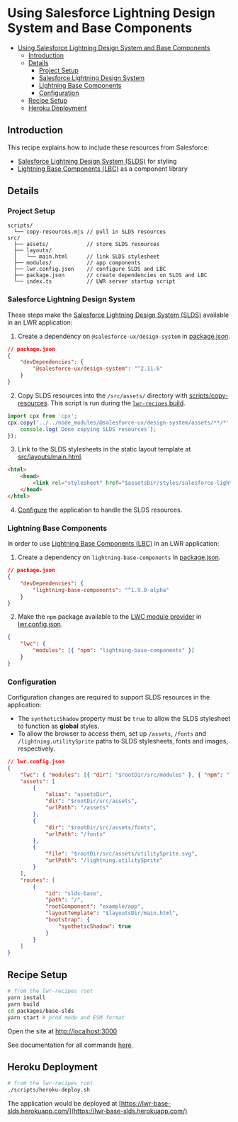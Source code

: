 # Using Salesforce Lightning Design System and Base Components

-   [Using Salesforce Lightning Design System and Base Components](#using-salesforce-lightning-design-system-and-base-components)
    -   [Introduction](#introduction)
    -   [Details](#details)
        -   [Project Setup](#project-setup)
        -   [Salesforce Lightning Design System](#salesforce-lightning-design-system)
        -   [Lightning Base Components](#lightning-base-components)
        -   [Configuration](#configuration)
    -   [Recipe Setup](#recipe-setup)
    -   [Heroku Deployment](#heroku-deployment)

## Introduction

This recipe explains how to include these resources from Salesforce:

-   [Salesforce Lightning Design System (SLDS)](https://www.lightningdesignsystem.com/getting-started/) for styling
-   [Lightning Base Components (LBC)](https://developer.salesforce.com/docs/component-library/overview/components) as a component library

## Details

### Project Setup

```
scripts/
  └── copy-resources.mjs // pull in SLDS resources
src/
  ├── assets/            // store SLDS resources
  ├── layouts/
  │   └── main.html      // link SLDS stylesheet
  ├── modules/           // app components
  ├── lwr.config.json    // configure SLDS and LBC
  ├── package.json       // create dependencies on SLDS and LBC
  └── index.ts           // LWR server startup script
```

### Salesforce Lightning Design System

These steps make the [Salesforce Lightning Design System (SLDS)](https://www.lightningdesignsystem.com/getting-started/) available in an LWR application:

1. Create a dependency on `@salesforce-ux/design-system` in [package.json](./package.json).

```json
// package.json
{
    "devDependencies": {
        "@salesforce-ux/design-system": "^2.11.6"
    }
}
```

2. Copy SLDS resources into the `/src/assets/` directory with [scripts/copy-resources](./scripts/copy-resources.mjs). This script is run during the [`lwr-recipes` build](#recipe-setup).

```js
import cpx from 'cpx';
cpx.copy('../../node_modules/@salesforce-ux/design-system/assets/**/*', 'src/assets', () => {
    console.log(`Done copying SLDS resources`);
});
```

3. Link to the SLDS stylesheets in the static layout template at [src/layouts/main.html](./src/layouts/main.html).

```html
<html>
    <head>
        <link rel="stylesheet" href="$assetsDir/styles/salesforce-lightning-design-system.css" />
    </head>
</html>
```

4. [Configure](#configuration) the application to handle the SLDS resources.

### Lightning Base Components

In order to use [Lightning Base Components (LBC)](https://developer.salesforce.com/docs/component-library/overview/components) in an LWR application:

1. Create a dependency on `lightning-base-components` in [package.json](./package.json).

```json
// package.json
{
    "devDependencies": {
        "lightning-base-components": "^1.9.0-alpha"
    }
}
```

2. Make the `npm` package available to the [LWC module provider](https://rfcs.lwc.dev/rfcs/lwc/0020-module-resolution) in [lwr.config.json](./lwr.config.json).

```json
{
    "lwc": {
        "modules": [{ "npm": "lightning-base-components" }]
    }
}
```

### Configuration

Configuration changes are required to support SLDS resources in the application:

-   The `syntheticShadow` property must be `true` to allow the SLDS stylesheet to function as **global** styles.
-   To allow the browser to access them, set up `/assets`, `/fonts` and `/lightning.utilitySprite` paths to SLDS stylesheets, fonts and images, respectively.

```json
// lwr.config.json
{
    "lwc": { "modules": [{ "dir": "$rootDir/src/modules" }, { "npm": "lightning-base-components" }] },
    "assets": [
        {
            "alias": "assetsDir",
            "dir": "$rootDir/src/assets",
            "urlPath": "/assets"
        },
        {
            "dir": "$rootDir/src/assets/fonts",
            "urlPath": "/fonts"
        },
        {
            "file": "$rootDir/src/assets/utilitySprite.svg",
            "urlPath": "/lightning.utilitySprite"
        }
    ],
    "routes": [
        {
            "id": "slds-base",
            "path": "/",
            "rootComponent": "example/app",
            "layoutTemplate": "$layoutsDir/main.html",
            "bootstrap": {
                "syntheticShadow": true
            }
        }
    ]
}
```

## Recipe Setup

```bash
# from the lwr-recipes root
yarn install
yarn build
cd packages/base-slds
yarn start # prod mode and ESM format
```

Open the site at [http://localhost:3000](http://localhost:3000)

See documentation for all commands [here](https://github.com/salesforce/lwr-recipes/blob/main/doc/get_started.md).

## Heroku Deployment

```bash
# from the lwr-recipes root
./scripts/heroku-deploy.sh
```

The application would be deployed at [https://lwr-base-slds.herokuapp.com/](https://lwr-base-slds.herokuapp.com/)
